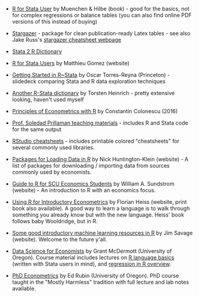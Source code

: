 * [R for Stata User](https://www.amazon.com/R-Stata-Users-Statistics-Computing/dp/1441913173) by Muenchen & Hilbe (book) - good for the basics, not for complex regressions or balance tables (you can also find online PDF versions of this instead of buying)

* [Stargazer](https://cran.r-project.org/web/packages/stargazer/stargazer.pdf) - package for clean publication-ready Latex tables - see also Jake Russ's [stargazer cheatsheet webpage](https://www.jakeruss.com/cheatsheets/stargazer/)

* [Stata 2 R Dictionary](https://github.com/EconometricsBySimulation/RStata/wiki/Dictionary:-Stata-to-R)

* [R for Stata Users](https://www.matthieugomez.com/statar/index.html) by Matthieu Gomez (website)

* [Getting Started in R~Stata](https://dss.princeton.edu/training/RStata.pdf) by Oscar Torres-Reyna (Princeton) - slidedeck comparing Stata and R data exploration techniques

* [Another R-Stata dictionary](http://www.torsten-heinrich.com/blog/R-Stata.pdf) by Torsten Heinrich - pretty extensive looking, haven't used myself

* [Principles of Econometrics with R](https://bookdown.org/ccolonescu/RPoE4/) by Constantin Colonescu (2016)

* [Prof. Soledad Prillaman teaching materials](https://www.soledadprillaman.com/teaching-materials) - includes R and Stata code for the same output

* [RStudio cheatsheets](https://www.rstudio.com/resources/cheatsheets/) - includes printable colored "cheatsheets" for several commonly used libraries. 

* [Packages for Loading Data in R](http://nickchk.com/econometrics.html#Rdata) by Nick Huntington-Klein (website) - A list of packages for downloading / importing data from sources commonly used by economists.

* [Guide to R for SCU Economics Students](https://rpubs.com/wsundstrom/home) by William A. Sundstrom (website) - An introduction to R with an economics focus.

* [Using R for Introductory Econometrics](http://urfie.net/read/mobile/index.html#p=1) by Florian Heiss (website, print book also available). A good way to learn a language is to walk through something you already know but with the new language. Heiss' book follows baby Wooldridge, but in R.

* [Some good introductory machine learning resources in R](https://modernstatisticalworkflow.blogspot.com/2018/01/some-good-introductory-machine-learning.html) by Jim Savage (website). Welcome to the future y'all.

* [Data Science for Economists](https://github.com/uo-ec607/lectures) by Grant McDermott (University of Oregon). Course material includes lectures on [R language basics](https://raw.githack.com/uo-ec607/lectures/master/04-rlang/04-rlang.html) (written with Stata users in mind), and [regression in R overview](https://raw.githack.com/uo-ec607/lectures/master/08-regression/08-regression.html).

* [PhD Econometrics](https://github.com/edrubin/EC525S19) by Ed Rubin (University of Oregon). PhD course taught in the "Mostly Harmless" tradition with full lecture and lab notes available.
